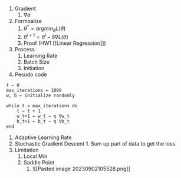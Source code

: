 
1. Gradient
	1. $\nabla a$
2. Formoalize
	1. $\theta^* = arg min_{\theta} L(\theta)$
	2. $\theta^{i+1} = \theta^{i} - \delta \nabla L(\theta)$
	3. Proof (HW1 [[Linear Regression]])
3. Process
	1. Learning Rate
	2. Batch Size
	3. Initiation
4. Pesudo code
```
t ← 0
max_iterations ← 1000
w, b ← initialize randomly

while t < max_iterations do
    t ← t + 1
    w_t+1 ← w_t − η ∇w_t
    b_t+1 ← b_t − η ∇b_t
end
```
1.  Adaptive Learning Rate
2. Stochastic Gradient Descent
		1. Sum up part of data to get the loss
3. Limitation
	1. Local Min
	2. Saddle Point
		1. ![[Pasted image 20230902105528.png]]
